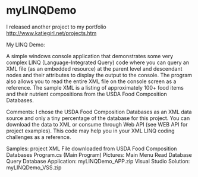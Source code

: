 # myLINQDemo
I released another project to my portfolio http://www.katiegirl.net/projects.htm

My LINQ Demo: 

A simple windows console application that demonstrates some very complex LINQ (Language-Integrated Query) code where you can query an XML file (as an embedded resource) at the parent level and descendant nodes and their attributes to display the output to the console. The program also allows you to read the entire XML file on the console screen as a reference. The sample XML is a listing of approximately 100+ food items and their nutrient compositions from the USDA Food Composition Databases. 

Comments: I chose the USDA Food Composition Databases as an XML data source and only a tiny percentage of the database for this project. You can download the data to XML or consume through Web API (see WEB API for project examples). This code may help you in your XML LINQ coding challenges as a reference. 

Samples: 
project XML File downloaded from USDA Food Composition Databases
Program.cs (Main Program)
Pictures: 
Main Menu
Read Database
Query Database
Application: myLINQDemo_APP.zip
Visual Studio Solution: myLINQDemo_VSS.zip 
